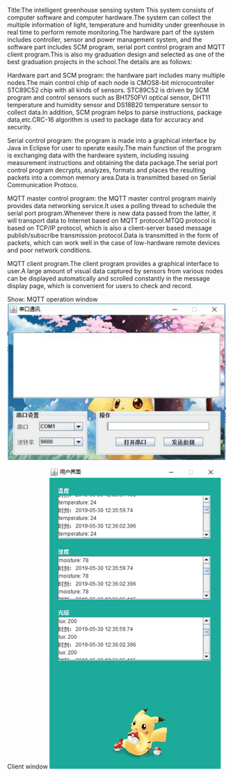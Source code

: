 Title:The intelligent greenhouse sensing system
This system consists of computer software and computer hardware.The system can collect the multiple information of light, temperature and humidity under greenhouse in real time to perform remote monitoring.The hardware part of the system includes controller, sensor and power management system, and the software part includes SCM program, serial port control program and MQTT client program.This is also my graduation design and selected as one of the best graduation projects in the school.The details are as follows:

Hardware part and SCM program: the hardware part includes many multiple nodes.The main control chip of each node is CMOS8-bit microcontroller STC89C52 chip with all kinds of sensors. STC89C52 is driven by SCM program and control sensors such as BH1750FVI optical sensor, DHT11 temperature and humidity sensor and DS18B20 temperature sensor to collect data.In addition, SCM program helps to parse instructions, package data,etc.CRC-16 algorithm is used to package data for accuracy and security.

Serial control program: the program is made into a graphical interface by Java in Eclipse for user  to operate easily.The main function of the program is exchanging data with the hardware system, including issuing measurement instructions and obtaining the  data package.The serial port control program decrypts, analyzes, formats and places the resulting packets into a common memory area.Data is transmitted based on Serial Communication Protoco.

MQTT master control program: the MQTT master control program mainly provides data networking service.It uses a polling thread to schedule the serial port program.Whenever there is new data passed from the latter, it will transport data to Internet based on MQTT protocol.MTQQ protocol is based on TCP/IP protocol, which is also a client-server based message publish/subscribe transmission protocol.Data is transmitted in the form of packets, which can work well in the case of low-hardware remote devices and poor network conditions.

MQTT client program.The client program provides a  graphical interface to user.A large amount of visual data captured by sensors from various nodes can be displayed automatically and scrolled constantly in the message display page, which is convenient for users to check and record.

Show:
MQTT operation window
![image](https://github.com/polya-xue/The-intelligent-greenhouse-sensing-system/blob/master/screenshots/1.png)

Client window
![image](https://github.com/polya-xue/The-intelligent-greenhouse-sensing-system/blob/master/screenshots/2.png)
